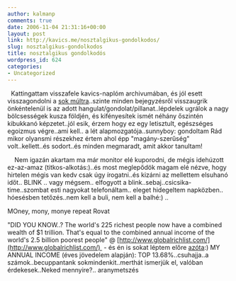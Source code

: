 ```yaml
---
author: kalmanp
comments: true
date: 2006-11-04 21:31:16+00:00
layout: post
link: http://kavics.me/nosztalgikus-gondolkodos/
slug: nosztalgikus-gondolkodos
title: nosztalgikus gondolkodós
wordpress_id: 624
categories:
- Uncategorized
---
```



  Kattingattam visszafele kavics-naplóm archivumában, és jól esett visszagondolni a [sok múltra](http://kavics.freeblog.hu/archives/)..szinte minden bejegyzésről visszaugrik önkéntelenül is az adott hangulat/gondolat/pillanat..lépdelek ugrálok a nagy bölcsességek kusza földjén, és kifényesítek ismét néhány őszintén kibukkanó képzetet..jól esik, érzem hogy ez egy letisztult, egészséges egoizmus végre..ami kell.. a lét alapmozgatója..sunnyboy: gondoltam Rád mikor olyansmi részekhez értem ahol épp "magány-szerűség" volt..kellett..és sodort..és minden megmaradt, amit akkor tanultam!  

    Nem igazán akartam ma már monitor elé kuporodni, de mégis idehúzott ez-az-amaz (titkos-alkotás:)..és most meglepődök magam elé nézve, hogy hirtelen mégis van kedv csak úgy írogatni..és kizárni az mellettem elsuhanó időt.. BLINK .. vagy mégsem.. elfogyott a blink..sebaj..csicsika-time..szombat esti nagyokat telefonáltam.. eleget hidegeltem napközben.. hóesésben tetőzés..nem kell a buli, nem kell a balhé:) ..  






MOney, mony, monye repeat Rovat 






"DID YOU KNOW..? The world's 225 richest people now have a combined wealth of $1 trillion. That's equal to the combined annual income of the world's 2.5 billion poorest people" @ [http://www.globalrichlist.com/](http://www.globalrichlist.com/)  - és én is sokat léptem előre [azóta](http://kavics.freeblog.hu/archives/2004/11/15/319680/):) MY ANNUAL INCOME (éves jövedelem alapján): TOP 13.68%..csuhajja..a számok..becuppantank sokmindenkit..merthát ismerjük el, valóban érdekesek..Neked mennyire?.. aranymetszés

